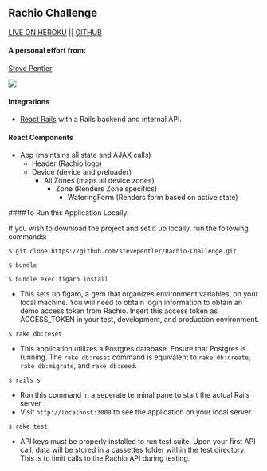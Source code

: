## Rachio Challenge

[LIVE ON HEROKU](https://pentler-rachio.herokuapp.com/) || [GITHUB](https://github.com/stevepentler/Rachio-Challenge)

#### A personal effort from:
[Steve Pentler](https://github.com/stevepentler)

![](http://g.recordit.co/A4wa8vYCxx.gif)

#### Integrations
- [React Rails](https://github.com/reactjs/react-rails) with a Rails backend and internal API.

#### React Components
  - App  (maintains all state and AJAX calls)
    - Header  (Rachio logo)
    - Device  (device and preloader)
      - All Zones  (maps all device zones)
        - Zone  (Renders Zone specifics)
          - WateringForm  (Renders form based on active state)


####To Run this Application Locally:

If you wish to download the project and set it up locally, run the following commands:

```
$ git clone https://github.com/stevepentler/Rachio-Challenge.git
```
```
$ bundle
```
```
$ bundle exec figaro install
```
- This sets up figaro, a gem that organizes environment variables, on your local machine. You will need to obtain login information to obtain an demo access token from Rachio. Insert this access token as ACCESS_TOKEN in your test, development, and production environment.
```
$ rake db:reset
```
- This application utilizes a Postgres database. Ensure that Postgres is running. The `rake db:reset` command is equivalent to `rake db:create`, `rake db:migrate`, and `rake db:seed`.

```
$ rails s
```

- Run this command in a seperate terminal pane to start the actual Rails server
- Visit `http://localhost:3000` to see the application on your local server

```
$ rake test
```
- API keys must be properly installed to run test suite. Upon your first API call, data will be stored in a cassettes folder within the test directory. This is to limit calls to the Rachio API during testing.

